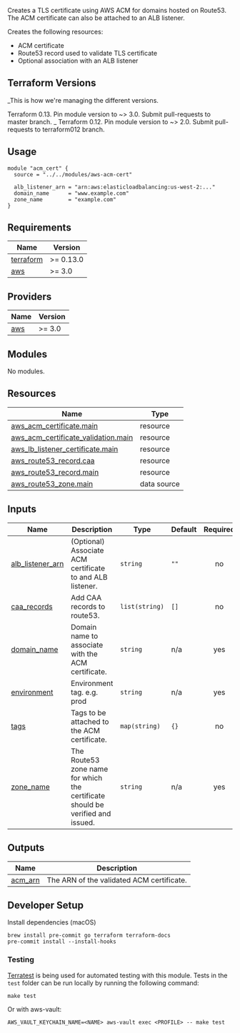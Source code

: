 Creates a TLS certificate using AWS ACM for domains hosted on Route53.
The ACM certificate can also be attached to an ALB listener.

Creates the following resources:

- ACM certificate
- Route53 record used to validate TLS certificate
- Optional association with an ALB listener

## Terraform Versions

\_This is how we're managing the different versions.

Terraform 0.13. Pin module version to ~> 3.0. Submit pull-requests to master branch.
\_
Terraform 0.12. Pin module version to ~> 2.0. Submit pull-requests to terraform012 branch.

## Usage

```hcl
module "acm_cert" {
  source = "../../modules/aws-acm-cert"

  alb_listener_arn = "arn:aws:elasticloadbalancing:us-west-2:..."
  domain_name      = "www.example.com"
  zone_name        = "example.com"
}
```

<!-- BEGINNING OF PRE-COMMIT-TERRAFORM DOCS HOOK -->
## Requirements

| Name | Version |
|------|---------|
| <a name="requirement_terraform"></a> [terraform](#requirement\_terraform) | >= 0.13.0 |
| <a name="requirement_aws"></a> [aws](#requirement\_aws) | >= 3.0 |

## Providers

| Name | Version |
|------|---------|
| <a name="provider_aws"></a> [aws](#provider\_aws) | >= 3.0 |

## Modules

No modules.

## Resources

| Name | Type |
|------|------|
| [aws_acm_certificate.main](https://registry.terraform.io/providers/hashicorp/aws/latest/docs/resources/acm_certificate) | resource |
| [aws_acm_certificate_validation.main](https://registry.terraform.io/providers/hashicorp/aws/latest/docs/resources/acm_certificate_validation) | resource |
| [aws_lb_listener_certificate.main](https://registry.terraform.io/providers/hashicorp/aws/latest/docs/resources/lb_listener_certificate) | resource |
| [aws_route53_record.caa](https://registry.terraform.io/providers/hashicorp/aws/latest/docs/resources/route53_record) | resource |
| [aws_route53_record.main](https://registry.terraform.io/providers/hashicorp/aws/latest/docs/resources/route53_record) | resource |
| [aws_route53_zone.main](https://registry.terraform.io/providers/hashicorp/aws/latest/docs/data-sources/route53_zone) | data source |

## Inputs

| Name | Description | Type | Default | Required |
|------|-------------|------|---------|:--------:|
| <a name="input_alb_listener_arn"></a> [alb\_listener\_arn](#input\_alb\_listener\_arn) | (Optional) Associate ACM certificate to and ALB listener. | `string` | `""` | no |
| <a name="input_caa_records"></a> [caa\_records](#input\_caa\_records) | Add CAA records to route53. | `list(string)` | `[]` | no |
| <a name="input_domain_name"></a> [domain\_name](#input\_domain\_name) | Domain name to associate with the ACM certificate. | `string` | n/a | yes |
| <a name="input_environment"></a> [environment](#input\_environment) | Environment tag. e.g. prod | `string` | n/a | yes |
| <a name="input_tags"></a> [tags](#input\_tags) | Tags to be attached to the ACM certificate. | `map(string)` | `{}` | no |
| <a name="input_zone_name"></a> [zone\_name](#input\_zone\_name) | The Route53 zone name for which the certificate should be verified and issued. | `string` | n/a | yes |

## Outputs

| Name | Description |
|------|-------------|
| <a name="output_acm_arn"></a> [acm\_arn](#output\_acm\_arn) | The ARN of the validated ACM certificate. |
<!-- END OF PRE-COMMIT-TERRAFORM DOCS HOOK -->

## Developer Setup

Install dependencies (macOS)

```shell
brew install pre-commit go terraform terraform-docs
pre-commit install --install-hooks
```

### Testing

[Terratest](https://github.com/gruntwork-io/terratest) is being used for
automated testing with this module. Tests in the `test` folder can be run
locally by running the following command:

```shell
make test
```

Or with aws-vault:

```shell
AWS_VAULT_KEYCHAIN_NAME=<NAME> aws-vault exec <PROFILE> -- make test
```
